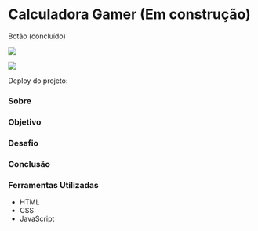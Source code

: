 # Calculadora Gamer (Em construção) 

Botão (concluído)

![](./)

![](./)

Deploy do projeto: 

### Sobre

### Objetivo

### Desafio
 
### Conclusão

### Ferramentas Utilizadas
- HTML
- CSS
- JavaScript
